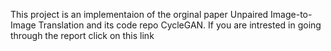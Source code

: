 This project is an implementaion of the orginal paper Unpaired Image-to-Image Translation and its code repo CycleGAN.
If you are intrested in going through the report click on this link
